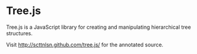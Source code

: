 Tree.js
=======

Tree.js is a JavaScript library for creating and manipulating hierarchical tree structures.

Visit http://scttnlsn.github.com/tree.js/ for the annotated source.